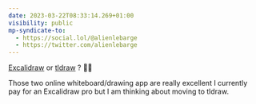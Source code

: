 ```yaml
---
date: 2023-03-22T08:33:14.269+01:00
visibility: public
mp-syndicate-to:
  - https://social.lol/@alienlebarge
  - https://twitter.com/alienlebarge
---
```

[Excalidraw](https://app.excalidraw.com/) or [tldraw](https://www.tldraw.com/) ? 🤷‍♂️

Those two online whiteboard/drawing app are really excellent
I currently pay for an Excalidraw pro but I am thinking about moving to tldraw.
